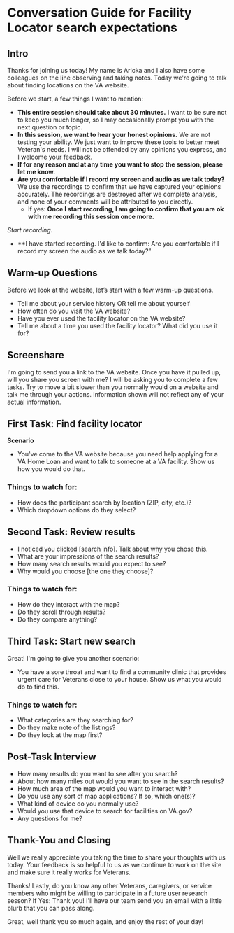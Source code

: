 # Conversation Guide for Facility Locator search expectations

## Intro

Thanks for joining us today! My name is Aricka and I also have some colleagues on the line observing and taking notes. Today we're going to talk about finding locations on the VA website.

Before we start, a few things I want to mention:

- **This entire session should take about 30 minutes.** I want to be sure not to keep you much longer, so I may occasionally prompt you with the next question or topic.
- **In this session, we want to hear your honest opinions.** We are not testing your ability. We just want to improve these tools to better meet Veteran's needs. I will not be offended by any opinions you express, and I welcome your feedback.
- **If for any reason and at any time you want to stop the session, please let me know.** 
- **Are you comfortable if I record my screen and audio as we talk today?** We use the recordings to confirm that we have captured your opinions accurately. The recordings are destroyed after we complete analysis, and none of your comments will be attributed to you directly. 
    - If yes: **Once I start recording, I am going to confirm that you are ok with me recording this session once more.** 

*Start recording.*

- **I have started recording. I'd like to confirm: Are you comfortable if I record my screen the audio as we talk today?" 

## Warm-up Questions

Before we look at the website, let’s start with a few warm-up questions.
- Tell me about your service history OR tell me about yourself
- How often do you visit the VA website?
- Have you ever used the facility locator on the VA website?
- Tell me about a time you used the facility locator? What did you use it for?

## Screenshare
I'm going to send you a link to the VA website. Once you have it pulled up, will you share you screen with me? I will be asking you to complete a few tasks. Try to move a bit slower than you normally would on a website and talk me through your actions. Information shown will not reflect any of your actual information.

## First Task: Find facility locator

**Scenario**
- You've come to the VA website because you need help applying for a VA Home Loan and want to talk to someone at a VA facility. Show us how you would do that.

### Things to watch for:

- How does the participant search by location (ZIP, city, etc.)?
- Which dropdown options do they select?

## Second Task: Review results

- I noticed you clicked [search info]. Talk about why you chose this.
- What are your impressions of the search results?
- How many search results would you expect to see?
- Why would you choose [the one they choose]?

### Things to watch for:

- How do they interact with the map?
- Do they scroll through results? 
- Do they compare anything?

## Third Task: Start new search

Great! I'm going to give you another scenario:

- You have a sore throat and want to find a community clinic that provides urgent care for Veterans close to your house. Show us what you would do to find this.

### Things to watch for:

- What categories are they searching for?
- Do they make note of the listings?
- Do they look at the map first?

## Post-Task Interview 

- How many results do you want to see after you search?
- About how many miles out would you want to see in the search results?
- How much area of the map would you want to interact with?
- Do you use any sort of map applications? If so, which one(s)?
- What kind of device do you normally use?
- Would you use that device to search for facilities on VA.gov?
- Any questions for me? 

## Thank-You and Closing

Well we really appreciate you taking the time to share your thoughts with us today. Your feedback is so helpful to us as we continue to work on the site and make sure it really works for Veterans.

Thanks! Lastly, do you know any other Veterans, caregivers, or service members who might be willing to participate in a future user research sesson? 
    If Yes: Thank you! I'll have our team send you an email with a little blurb that you can pass along. 

Great, well thank you so much again, and enjoy the rest of your day!
